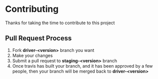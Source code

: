 # Contributing
Thanks for taking the time to contribute to this project

## Pull Request Process
1. Fork **driver-\<version>** branch you want
2. Make your changes
3. Submit a pull request to **staging-\<version>** branch
4. Once travis has built your branch, and it has been approved by a few people,
then your branch will be merged back to **driver-\<version>**
